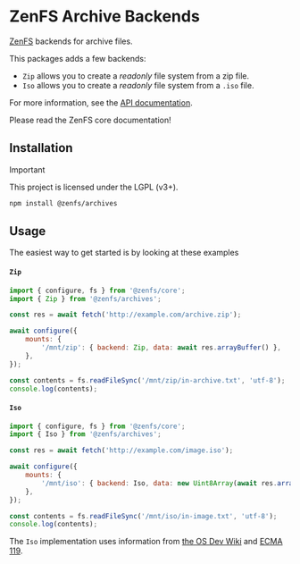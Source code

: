 # ZenFS Archive Backends

[ZenFS](https://github.com/zen-fs/core) backends for archive files.

This packages adds a few backends:

- `Zip` allows you to create a _readonly_ file system from a zip file.
- `Iso` allows you to create a _readonly_ file system from a `.iso` file.

For more information, see the [API documentation](https://zenfs.dev/archives).

Please read the ZenFS core documentation!

## Installation

> [!IMPORTANT]
> This project is licensed under the LGPL (v3+).

```sh
npm install @zenfs/archives
```

## Usage

The easiest way to get started is by looking at these examples

#### `Zip`

```js
import { configure, fs } from '@zenfs/core';
import { Zip } from '@zenfs/archives';

const res = await fetch('http://example.com/archive.zip');

await configure({
	mounts: {
		'/mnt/zip': { backend: Zip, data: await res.arrayBuffer() },
	},
});

const contents = fs.readFileSync('/mnt/zip/in-archive.txt', 'utf-8');
console.log(contents);
```

#### `Iso`

```js
import { configure, fs } from '@zenfs/core';
import { Iso } from '@zenfs/archives';

const res = await fetch('http://example.com/image.iso');

await configure({
	mounts: {
		'/mnt/iso': { backend: Iso, data: new Uint8Array(await res.arrayBuffer()) },
	},
});

const contents = fs.readFileSync('/mnt/iso/in-image.txt', 'utf-8');
console.log(contents);
```

The `Iso` implementation uses information from [the OS Dev Wiki](https://wiki.osdev.org/ISO_9660) and [ECMA 119](https://www.ecma-international.org/wp-content/uploads/ECMA-119_4th_edition_june_2019.pdf).

